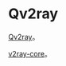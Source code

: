 # Qv2ray

[Qv2ray](https://github.com/Qv2ray/Qv2ray)。

[v2ray-core](https://github.com/v2ray/v2ray-core)。
